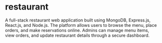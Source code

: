 # restaurant
A full-stack restaurant web application built using MongoDB, Express.js, React.js, and Node.js. The platform allows users to browse the menu, place orders, and make reservations online. Admins can manage menu items, view orders, and update restaurant details through a secure dashboard.
